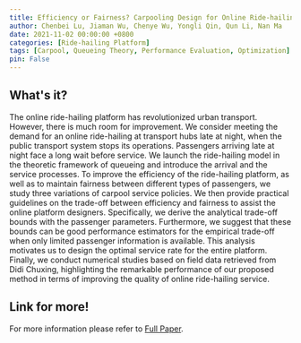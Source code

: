 ```yaml
---
title: Efficiency or Fairness? Carpooling Design for Online Ride-hailing Platform in Transport Hubs at Midnight
author: Chenbei Lu, Jiaman Wu, Chenye Wu, Yongli Qin, Qun Li, Nan Ma
date: 2021-11-02 00:00:00 +0800
categories: [Ride-hailing Platform]
tags: [Carpool, Queueing Theory, Performance Evaluation, Optimization]
pin: False
---
```


## What's it?

The online ride-hailing platform has revolutionized urban transport. However, there is much room for improvement. We consider meeting the demand for an online ride-hailing at transport hubs late at night, when the public transport system stops its operations. Passengers arriving late at night face a long wait before service. We launch the ride-hailing model in the theoretic framework of queueing and introduce the arrival and the service processes. To improve the efficiency of the ride-hailing platform, as well as to maintain fairness between different types of passengers, we study three variations of carpool service policies. We then provide practical guidelines on the trade-off between efficiency and fairness to assist the online platform designers. Specifically, we derive the analytical trade-off bounds with the passenger parameters. Furthermore, we suggest that these bounds can be good performance estimators for the empirical trade-off when only limited passenger information is available. This analysis motivates us to design the optimal service rate for the entire platform. Finally, we conduct numerical studies based on field data retrieved from Didi Chuxing, highlighting the remarkable performance of our proposed method in terms of improving the quality of online ride-hailing service.

## Link for more!
For more information please refer to [Full Paper](https://dl.acm.org/doi/abs/10.1145/3474717.3483953).
